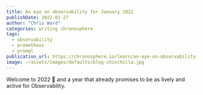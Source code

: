 ```yaml
---
title: An eye on observability for January 2022
publishDate: 2022-01-27
author: "Chris Ward"
categories: writing chronosphere
tags: 
  - observability
  - prometheus
  - promql
publication_url: https://chronosphere.io/learn/an-eye-on-observability-for-january-2022/
image: ~/assets/images/defaults/blog-chinchilla.jpg
---
```

Welcome to 2022 🥳 and a year that already promises to be as lively and active for Observability.
